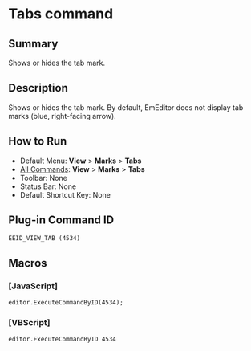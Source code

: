 # Tabs command

## Summary

Shows or hides the tab mark.

## Description

Shows or hides the tab mark. By default, EmEditor does not display tab marks (blue, right-facing arrow).

## How to Run

- Default Menu: **View** \> **Marks** \> **Tabs**
- [All Commands](../tools/all_commands): **View** \> **Marks** \> **Tabs**
- Toolbar: None
- Status Bar: None
- Default Shortcut Key: None

## Plug-in Command ID

```
EEID_VIEW_TAB (4534)```

## Macros

### \[JavaScript\]

```
editor.ExecuteCommandByID(4534);
```

### \[VBScript\]

```
editor.ExecuteCommandByID 4534
```
